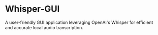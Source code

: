 # Whisper-GUI
A user-friendly GUI application leveraging OpenAI's Whisper for efficient and accurate local audio transcription.
